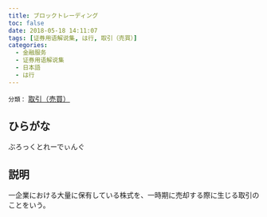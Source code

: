 ```yaml
---
title: ブロックトレーディング
toc: false
date: 2018-05-18 14:11:07
tags: [证券用语解说集, は行, 取引（売買）]
categories:
  - 金融服务
  - 证券用语解说集
  - 日本語
  - は行
---
```


`分類：` [取引（売買）](/tags/取引（売買）/)

## ひらがな

ぶろっくとれーでぃんぐ

## 説明

一企業における大量に保有している株式を、一時期に売却する際に生じる取引のことをいう。
